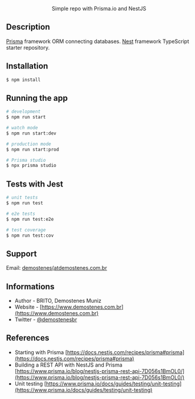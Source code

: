 <p align="center">
  Simple repo with Prisma.io and NestJS</a>
</p>

## Description

[Prisma](https://prisma.io) framework ORM connecting databases.
[Nest](https://github.com/nestjs/nest) framework TypeScript starter repository.

## Installation

```bash
$ npm install
```

## Running the app

```bash
# development
$ npm run start

# watch mode
$ npm run start:dev

# production mode
$ npm run start:prod

# Prisma studio
$ npx prisma studio

```

## Tests with Jest

```bash
# unit tests
$ npm run test

# e2e tests
$ npm run test:e2e

# test coverage
$ npm run test:cov

```

## Support

Email: [demostenes(atdemostenes.com.br](mailto:demostenes@demostenes.com.br)

## Informations

- Author - BRITO, Demostenes Muniz
- Website - [https://www.demostenes.com.br](https://www.demostenes.com.br)
- Twitter - [@demostenesbr](https://twitter.com/demostenesbr)

## References

- Starting with Prisma [https://docs.nestjs.com/recipes/prisma#prisma](https://docs.nestjs.com/recipes/prisma#prisma)
- Building a REST API with NestJS and Prisma [https://www.prisma.io/blog/nestjs-prisma-rest-api-7D056s1BmOL0/](https://www.prisma.io/blog/nestjs-prisma-rest-api-7D056s1BmOL0/)
- Unit testing [https://www.prisma.io/docs/guides/testing/unit-testing](https://www.prisma.io/docs/guides/testing/unit-testing)